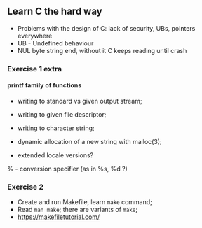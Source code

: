 ## Learn C the hard way

- Problems with the design of C: lack of security, UBs, pointers everywhere
- UB - Undefined behaviour
- NUL byte string end, without it C keeps reading until crash

### Exercise 1 extra

#### printf family of functions

- writing to standard vs given output stream; 
- writing to given file descriptor;
- writing to character string;
- dynamic allocation of a new string with malloc(3);

- extended locale versions?

% - conversion specifier (as in %s, %d ?)

### Exercise 2 

- Create and run Makefile, learn ```make``` command;
- Read ```man make```; there are variants of ```make```;
- https://makefiletutorial.com/

